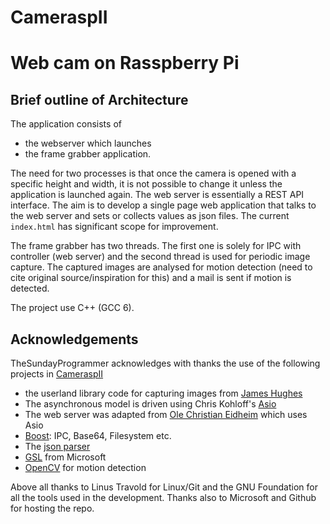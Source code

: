 # CameraspII
# Web cam on Rasspberry Pi

## Brief outline of Architecture
The application  consists of 
* the webserver which launches 
* the frame grabber application.

 The need for two processes is that once the camera is opened with a specific height and width, it is not possible to change it unless the application is launched again. The web server is essentially a REST API interface. The aim is to develop a single page web application that talks to the web server and sets or collects values as json files. The current <code>index.html</code> has significant scope for improvement.

 The frame grabber has two threads. The first one is solely for IPC with controller (web server) and the second thread is used for periodic image capture. The captured images are analysed for motion detection (need to cite original source/inspiration for this) and a mail is sent if motion is detected.

 The project use C++ (GCC 6). 

## Acknowledgements
TheSundayProgrammer acknowledges with thanks the use of the following projects in [CameraspII](http://github.com/theSundayProgrammer/CameraspII)
 * the userland library code for capturing images from [James Hughes](https://github.com/JamesH65/userland)
 * The asynchronous model is driven using Chris Kohloff's [Asio](https://github.com/chriskohlhoff/asio)
 * The web server was adapted from [Ole Christian Eidheim](https://github.com/eidheim/Simple-Web-Server) which uses Asio
 * [Boost](www.boost.org): IPC, Base64, Filesystem etc.
 * The [json parser](https://github.com/open-source-parsers/jsoncpp)
 * [GSL](https://github.com/Microsoft/GSL) from Microsoft
 * [OpenCV](https://opencv.org/) for motion detection

 Above all thanks to Linus Travold for Linux/Git and the GNU Foundation for all the tools used in the development. Thanks also
 to Microsoft and Github for hosting the repo. 

